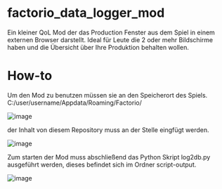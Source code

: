 # factorio_data_logger_mod
Ein kleiner QoL Mod der das Production Fenster aus dem Spiel in einem externen Browser darstellt. Ideal für Leute die 2 oder mehr Bildschirme haben und die Übersicht über Ihre Produktion behalten wollen.

# How-to
Um den Mod zu benutzen müssen sie an den Speicherort des Spiels.
C:/user/username/Appdata/Roaming/Factorio/

![image](https://github.com/user-attachments/assets/2594039c-f24c-43c0-adde-c847a7245d06)

der Inhalt von diesem Repository muss an der Stelle eingfügt werden.

![image](https://github.com/user-attachments/assets/d914006c-ce2a-4de9-9491-29ff98381480)

Zum starten der Mod muss abschließend das Python Skript log2db.py ausgeführt werden, dieses befindet sich im Ordner script-output.

![image](https://github.com/user-attachments/assets/4f69b4a2-0144-4343-a812-fb41e97b2c6a)

